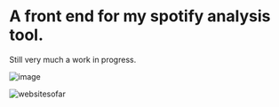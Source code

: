 # A front end for my spotify analysis tool.

Still very much a work in progress.

![image](https://github.com/ejagombar/SpannerFrontend/assets/77460324/a9de4f52-db8d-4dbf-a622-0d12b861685a)

![websitesofar](https://github.com/ejagombar/SpotToolsFrontend/assets/77460324/2fd8b9af-df9d-4a28-92e5-b62a60906756)
